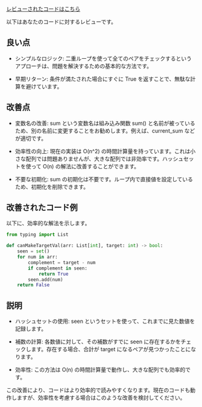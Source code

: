 [レビューされたコードはこちら](/journal/2025/10/practice_codes/canMakeTargetVal.py)

以下はあなたのコードに対するレビューです。

## 良い点

- シンプルなロジック: 二重ループを使って全てのペアをチェックするというアプローチは、問題を解決するための基本的な方法です。

- 早期リターン: 条件が満たされた場合にすぐに True を返すことで、無駄な計算を避けています。

## 改善点

- 変数名の改善: sum という変数名は組み込み関数 sum() と名前が被っているため、別の名前に変更することをお勧めします。例えば、current_sum などが適切です。

- 効率性の向上: 現在の実装は O(n^2) の時間計算量を持っています。これは小さな配列では問題ありませんが、大きな配列では非効率です。ハッシュセットを使って O(n) の解法に改善することができます。

- 不要な初期化: sum の初期化は不要です。ループ内で直接値を設定しているため、初期化を削除できます。

## 改善されたコード例

以下に、効率的な解法を示します。

```python
from typing import List

def canMakeTargetVal(arr: List[int], target: int) -> bool:
    seen = set()
    for num in arr:
        complement = target - num
        if complement in seen:
            return True
        seen.add(num)
    return False
```

## 説明

- ハッシュセットの使用: seen というセットを使って、これまでに見た数値を記録します。

- 補数の計算: 各数値に対して、その補数がすでに seen に存在するかをチェックします。存在する場合、合計が target になるペアが見つかったことになります。

- 効率性: この方法は O(n) の時間計算量で動作し、大きな配列でも効率的です。

この改善により、コードはより効率的で読みやすくなります。現在のコードも動作しますが、効率性を考慮する場合はこのような改善を検討してください。
